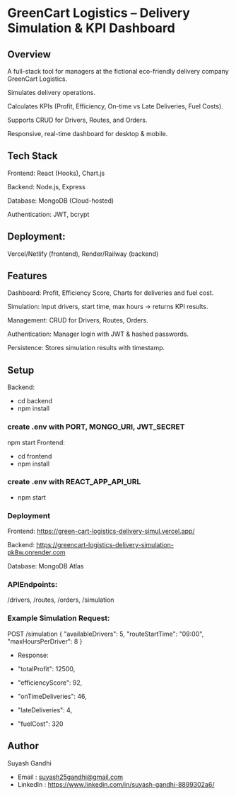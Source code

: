 # GreenCart Logistics – Delivery Simulation & KPI Dashboard
## Overview 
A full-stack tool for managers at the fictional eco-friendly delivery company GreenCart Logistics.

Simulates delivery operations.

Calculates KPIs (Profit, Efficiency, On-time vs Late Deliveries, Fuel Costs).

Supports CRUD for Drivers, Routes, and Orders.

Responsive, real-time dashboard for desktop & mobile.

## Tech Stack
Frontend: React (Hooks), Chart.js

Backend: Node.js, Express

Database: MongoDB (Cloud-hosted)

Authentication: JWT, bcrypt

## Deployment:
 Vercel/Netlify (frontend), Render/Railway (backend)

## Features
Dashboard: Profit, Efficiency Score, Charts for deliveries and fuel cost.

Simulation: Input drivers, start time, max hours → returns KPI results.

Management: CRUD for Drivers, Routes, Orders.

Authentication: Manager login with JWT & hashed passwords.

Persistence: Stores simulation results with timestamp.

## Setup
Backend:

- cd backend
- npm install
### create .env with PORT, MONGO_URI, JWT_SECRET
npm start
Frontend:

- cd frontend
- npm install
### create .env with REACT_APP_API_URL
- npm start

### Deployment
Frontend: https://green-cart-logistics-delivery-simul.vercel.app/

Backend: https://greencart-logistics-delivery-simulation-pk8w.onrender.com

Database: MongoDB Atlas

### APIEndpoints:
 /drivers, /routes, /orders, /simulation

### Example Simulation Request:

POST /simulation
{
  "availableDrivers": 5,
  "routeStartTime": "09:00",
  "maxHoursPerDriver": 8
}
- Response:

- "totalProfit": 12500,
- "efficiencyScore": 92,
- "onTimeDeliveries": 46,
- "lateDeliveries": 4,
- "fuelCost": 320

## Author
Suyash Gandhi
- Email : suyash25gandhi@gmail.com 
- LinkedIn : https://www.linkedin.com/in/suyash-gandhi-8899302a6/ 


